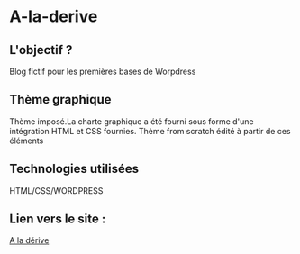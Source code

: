 # A-la-derive

## L'objectif ?
Blog fictif pour les premières bases de Worpdress

## Thème graphique
Thème imposé.La charte graphique a été fourni sous forme d'une intégration HTML et CSS fournies. Thème from scratch édité à partir de ces éléments

## Technologies utilisées
HTML/CSS/WORDPRESS

## Lien vers le site : 
[A la dérive](http://www.devweb.luna-graphica.fr/AlaDerive/)
